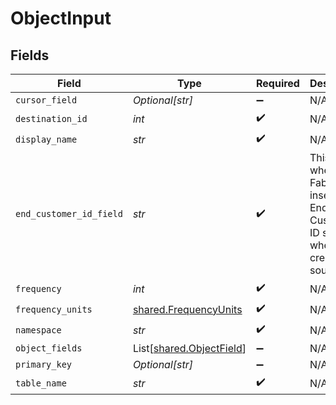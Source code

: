 # ObjectInput


## Fields

| Field                                                                                 | Type                                                                                  | Required                                                                              | Description                                                                           | Example                                                                               |
| ------------------------------------------------------------------------------------- | ------------------------------------------------------------------------------------- | ------------------------------------------------------------------------------------- | ------------------------------------------------------------------------------------- | ------------------------------------------------------------------------------------- |
| `cursor_field`                                                                        | *Optional[str]*                                                                       | :heavy_minus_sign:                                                                    | N/A                                                                                   | updated_at                                                                            |
| `destination_id`                                                                      | *int*                                                                                 | :heavy_check_mark:                                                                    | N/A                                                                                   | 2                                                                                     |
| `display_name`                                                                        | *str*                                                                                 | :heavy_check_mark:                                                                    | N/A                                                                                   | BigQuery                                                                              |
| `end_customer_id_field`                                                               | *str*                                                                                 | :heavy_check_mark:                                                                    | This is where Fabra will insert the End Customer ID specified when creating a source. | end_customer_id                                                                       |
| `frequency`                                                                           | *int*                                                                                 | :heavy_check_mark:                                                                    | N/A                                                                                   | 30                                                                                    |
| `frequency_units`                                                                     | [shared.FrequencyUnits](../../models/shared/frequencyunits.md)                        | :heavy_check_mark:                                                                    | N/A                                                                                   |                                                                                       |
| `namespace`                                                                           | *str*                                                                                 | :heavy_check_mark:                                                                    | N/A                                                                                   | bigquery_dataset                                                                      |
| `object_fields`                                                                       | List[[shared.ObjectField](../../models/shared/objectfield.md)]                        | :heavy_minus_sign:                                                                    | N/A                                                                                   |                                                                                       |
| `primary_key`                                                                         | *Optional[str]*                                                                       | :heavy_minus_sign:                                                                    | N/A                                                                                   | event_id                                                                              |
| `table_name`                                                                          | *str*                                                                                 | :heavy_check_mark:                                                                    | N/A                                                                                   | events                                                                                |